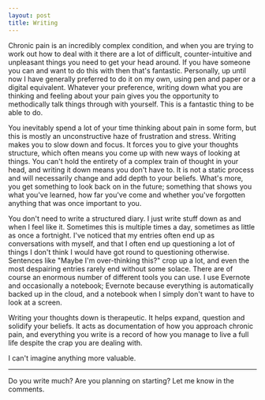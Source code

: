 ```yaml
---
layout: post
title: Writing
---
```

Chronic pain is an incredibly complex condition, and when you are trying to work out how to deal with it there are a lot of difficult, counter-intuitive and unpleasant things you need to get your head around. If you have someone you can and want to do this with then that's fantastic. Personally, up until now I have generally preferred to do it on my own, using pen and paper or a digital equivalent. Whatever your preference, writing down what you are thinking and feeling about your pain gives you the opportunity to methodically talk things through with yourself. This is a fantastic thing to be able to do.

You inevitably spend a lot of your time thinking about pain in some form, but this is mostly an unconstructive haze of frustration and stress. Writing makes you to slow down and focus. It forces you to give your thoughts structure, which often means you come up with new ways of looking at things. You can't hold the entirety of a complex train of thought in your head, and writing it down means you don't have to. It is not a static process and will necessarily change and add depth to your beliefs. What's more, you get something to look back on in the future; something that shows you what you've learned, how far you've come and whether you've forgotten anything that was once important to you.

You don't need to write a structured diary. I just write stuff down as and when I feel like it. Sometimes this is multiple times a day, sometimes as little as once a fortnight. I've noticed that my entries often end up as conversations with myself, and that I often end up questioning a lot of things I don't think I would have got round to questioning otherwise. Sentences like "Maybe I'm over-thinking this?" crop up a lot, and even the most despairing entries rarely end without some solace. There are of course an enormous number of different tools you can use. I use Evernote and occasionally a notebook; Evernote because everything is automatically backed up in the cloud, and a notebook when I simply don't want to have to look at a screen.

Writing your thoughts down is therapeutic. It helps expand, question and solidify your beliefs. It acts as documentation of how you approach chronic pain, and everything you write is a record of how you manage to live a full life despite the crap you are dealing with.

I can't imagine anything more valuable.

--------

Do you write much? Are you planning on starting? Let me know in the comments.